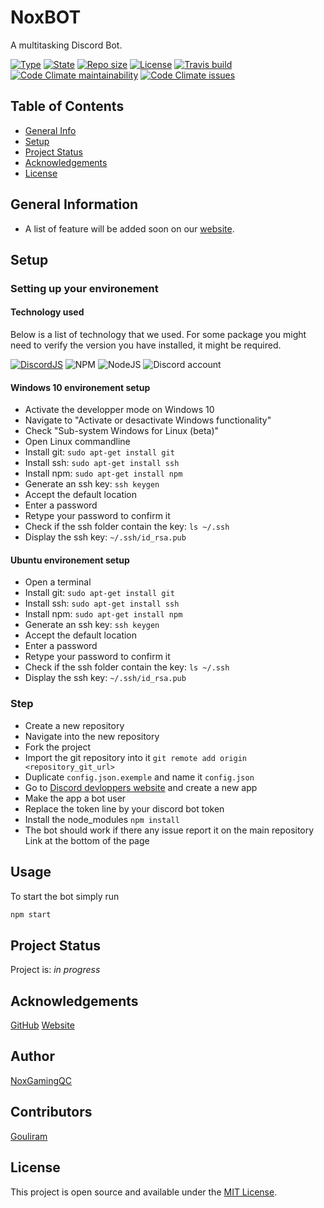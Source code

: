 # NoxBOT

A multitasking Discord Bot.

[![Type](https://img.shields.io/badge/project%20type-bot-blue?style=for-the-badge)](#)
[![State](https://img.shields.io/badge/state-In%20development-228C22?style=for-the-badge)](#)
[![Repo size](https://img.shields.io/github/repo-size/NoxGamingQC/NoxBOT?style=for-the-badge&logo=github&logoColor=%23ffffff)](#)
[![License](https://img.shields.io/github/license/NoxGamingQC/NoxBOT?style=for-the-badge)](#)
[![Travis build](https://img.shields.io/travis/com/NoxGamingQC/NoxBOT?style=for-the-badge&label=Travis%20build&logo=travis&logoColor=%23ffffff)](#)
[![Code Climate maintainability](https://img.shields.io/codeclimate/maintainability/NoxGamingQC/NoxBOT?style=for-the-badge&logo=codeclimate&logoColor=%23ffffff)](#)
[![Code Climate issues](https://img.shields.io/codeclimate/issues/NoxGamingQC/NoxBOT?style=for-the-badge&logo=codeclimate&logoColor=%23ffffff)](#)

## Table of Contents

* [General Info](#general-information)
* [Setup](#setup)
* [Project Status](#project-status)
* [Acknowledgements](#acknowledgements)
* [License](#license)

## General Information

* A list of feature will be added soon on our [website](https://www.noxgamingqc.ca/noxbot).

## Setup

### Setting up your environement

#### Technology used

Below is a list of technology that we used. For some package you might need to verify the version you have installed, it might be required.

[![DiscordJS](https://img.shields.io/badge/Discord.JS-11.6.1-blue?style=for-the-badge)](#)
![NPM](https://img.shields.io/badge/NPM-%23CB3837.svg?style=for-the-badge&logo=npm&logoColor=white)
![NodeJS](https://img.shields.io/badge/node.js-6DA55F?style=for-the-badge&logo=node.js&logoColor=white)
![Discord account](https://img.shields.io/badge/A%20Discord%20account-%235865F2.svg?style=for-the-badge&logo=discord&logoColor=white)

#### Windows 10 environement setup

* Activate the developper mode on Windows 10
* Navigate to "Activate or desactivate Windows functionality"
* Check "Sub-system Windows for Linux (beta)"
* Open Linux commandline
* Install git: `sudo apt-get install git`
* Install ssh: `sudo apt-get install ssh`
* Install npm: `sudo apt-get install npm`
* Generate an ssh key: `ssh keygen`
* Accept the default location
* Enter a password
* Retype your password to confirm it
* Check if the ssh folder contain the key: `ls ~/.ssh`
* Display the ssh key: `~/.ssh/id_rsa.pub`

#### Ubuntu environement setup

* Open a terminal
* Install git: `sudo apt-get install git`
* Install ssh: `sudo apt-get install ssh`
* Install npm: `sudo apt-get install npm`
* Generate an ssh key: `ssh keygen`
* Accept the default location
* Enter a password
* Retype your password to confirm it
* Check if the ssh folder contain the key: `ls ~/.ssh`
* Display the ssh key: `~/.ssh/id_rsa.pub`

### Step

* Create a new repository
* Navigate into the new repository
* Fork the project
* Import the git repository into it `git remote add origin <repository_git_url>`
* Duplicate `config.json.exemple` and name it `config.json`
* Go to [Discord devloppers website](https://discordapp.com/developers/applications/me) and create a new app
* Make the app a bot user
* Replace the token line by your discord bot token
* Install the node_modules `npm install`
* The bot should work if there any issue report it on the main repository Link at the bottom of the page

## Usage

To start the bot simply run

```bash
npm start
```

## Project Status

Project is: _in progress_

## Acknowledgements

[GitHub](https://github.com/NoxGamingQC/NoxBOT)
[Website](https://noxgamingqc.ca)

## Author

[NoxGamingQC](https://www.noxgamingqc.ca/)

## Contributors

[Gouliram](https://github.com/gouliram)

## License

This project is open source and available under the [MIT License](./LICENSE.md).
